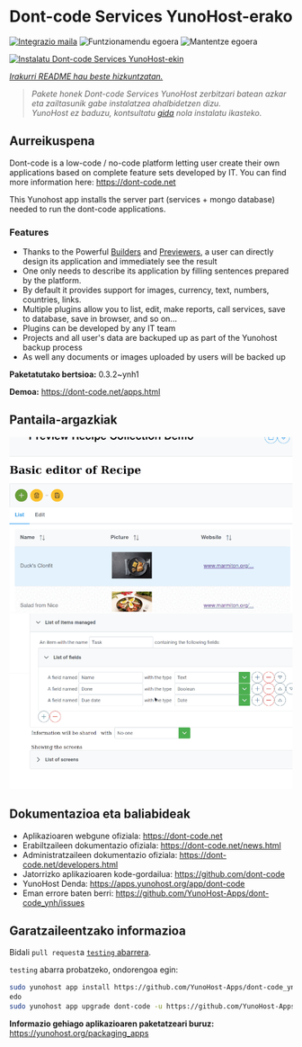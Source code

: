 <!--
Ohart ongi: README hau automatikoki sortu da <https://github.com/YunoHost/apps/tree/master/tools/readme_generator>ri esker
EZ editatu eskuz.
-->

# Dont-code Services YunoHost-erako

[![Integrazio maila](https://dash.yunohost.org/integration/dont-code.svg)](https://dash.yunohost.org/appci/app/dont-code) ![Funtzionamendu egoera](https://ci-apps.yunohost.org/ci/badges/dont-code.status.svg) ![Mantentze egoera](https://ci-apps.yunohost.org/ci/badges/dont-code.maintain.svg)

[![Instalatu Dont-code Services YunoHost-ekin](https://install-app.yunohost.org/install-with-yunohost.svg)](https://install-app.yunohost.org/?app=dont-code)

*[Irakurri README hau beste hizkuntzatan.](./ALL_README.md)*

> *Pakete honek Dont-code Services YunoHost zerbitzari batean azkar eta zailtasunik gabe instalatzea ahalbidetzen dizu.*  
> *YunoHost ez baduzu, kontsultatu [gida](https://yunohost.org/install) nola instalatu ikasteko.*

## Aurreikuspena

Dont-code is a low-code / no-code platform letting user create their own applications based on complete feature sets developed by IT.
You can find more information here: https://dont-code.net

This Yunohost app installs the server part (services + mongo database) needed to run the dont-code applications.

### Features

- Thanks to the Powerful [Builders](https://dont-code.net/ide-ui) and [Previewers](https://dont-code.net/ide-ui), a user can directly design its application and immediately see the result
- One only needs to describe its application by filling sentences prepared by the platform.
- By default it provides support for images, currency, text, numbers, countries, links.
- Multiple plugins allow you to list, edit, make reports, call services, save to database, save in browser, and so on...
- Plugins can be developed by any IT team
- Projects and all user's data are backuped up as part of the Yunohost backup process
- As well any documents or images uploaded by users will be backed up


**Paketatutako bertsioa:** 0.3.2~ynh1

**Demoa:** <https://dont-code.net/apps.html>

## Pantaila-argazkiak

![Dont-code Services(r)en pantaila-argazkia](./doc/screenshots/previewer.gif)
![Dont-code Services(r)en pantaila-argazkia](./doc/screenshots/ide.gif)

## Dokumentazioa eta baliabideak

- Aplikazioaren webgune ofiziala: <https://dont-code.net>
- Erabiltzaileen dokumentazio ofiziala: <https://dont-code.net/news.html>
- Administratzaileen dokumentazio ofiziala: <https://dont-code.net/developers.html>
- Jatorrizko aplikazioaren kode-gordailua: <https://github.com/dont-code>
- YunoHost Denda: <https://apps.yunohost.org/app/dont-code>
- Eman errore baten berri: <https://github.com/YunoHost-Apps/dont-code_ynh/issues>

## Garatzaileentzako informazioa

Bidali `pull request`a [`testing` abarrera](https://github.com/YunoHost-Apps/dont-code_ynh/tree/testing).

`testing` abarra probatzeko, ondorengoa egin:

```bash
sudo yunohost app install https://github.com/YunoHost-Apps/dont-code_ynh/tree/testing --debug
edo
sudo yunohost app upgrade dont-code -u https://github.com/YunoHost-Apps/dont-code_ynh/tree/testing --debug
```

**Informazio gehiago aplikazioaren paketatzeari buruz:** <https://yunohost.org/packaging_apps>
